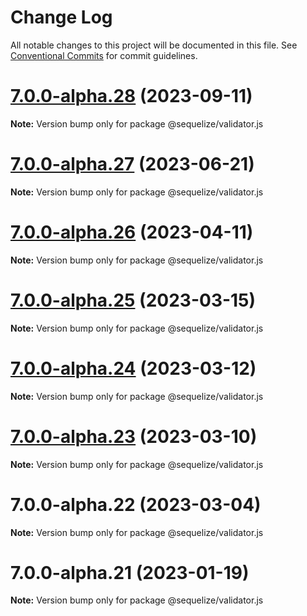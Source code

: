 # Change Log

All notable changes to this project will be documented in this file.
See [Conventional Commits](https://conventionalcommits.org) for commit guidelines.

# [7.0.0-alpha.28](https://github.com/sequelize/sequelize/compare/v7.0.0-alpha.27...v7.0.0-alpha.28) (2023-09-11)

**Note:** Version bump only for package @sequelize/validator.js





# [7.0.0-alpha.27](https://github.com/sequelize/sequelize/compare/v7.0.0-alpha.26...v7.0.0-alpha.27) (2023-06-21)

**Note:** Version bump only for package @sequelize/validator.js





# [7.0.0-alpha.26](https://github.com/sequelize/sequelize/compare/v7.0.0-alpha.25...v7.0.0-alpha.26) (2023-04-11)

**Note:** Version bump only for package @sequelize/validator.js





# [7.0.0-alpha.25](https://github.com/sequelize/sequelize/compare/v7.0.0-alpha.24...v7.0.0-alpha.25) (2023-03-15)

**Note:** Version bump only for package @sequelize/validator.js





# [7.0.0-alpha.24](https://github.com/sequelize/sequelize/compare/v7.0.0-alpha.23...v7.0.0-alpha.24) (2023-03-12)

**Note:** Version bump only for package @sequelize/validator.js





# [7.0.0-alpha.23](https://github.com/sequelize/sequelize/compare/v7.0.0-alpha.22...v7.0.0-alpha.23) (2023-03-10)

**Note:** Version bump only for package @sequelize/validator.js





# 7.0.0-alpha.22 (2023-03-04)

**Note:** Version bump only for package @sequelize/validator.js





# 7.0.0-alpha.21 (2023-01-19)

**Note:** Version bump only for package @sequelize/validator.js
